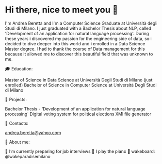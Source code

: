 # Hi there, nice to meet you 👋

I'm Andrea Beretta and I'm a Computer Science  Graduate at Università degli Studi di Milano. I just graduated with a Bachelor Thesis about NLP, called 'Development of an application for natural language processing'. During these years i discovered my passion for the engineering side of data, so i decided to dive deeper into this world and i enrolled in a Data Science Master degree. I had to thank the course of Data management for this because it allowed me to discover this beautiful field that was unknown to me.

🎓 Education:

Master of Science in Data Science at Università Degli Studi di Milano (just enrolled)
Bachelor of Science in Computer Science at Università Degli Studi di Milano

📌 Projects:

Bachelor Thesis - 'Development of an application for natural language processing'
Digital voting system for political elections
XMl file generator

📢 Contacts:

andrea.beretta@yahoo.com

👦 About me:

🌱 I’m currently preparing for job interviews
🎵 I play the piano
🏃 wakeboard: @wakeparadisemilano
